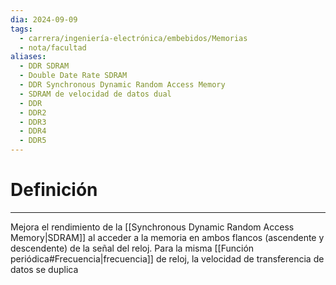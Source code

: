 ```yaml
---
dia: 2024-09-09
tags:
  - carrera/ingeniería-electrónica/embebidos/Memorias
  - nota/facultad
aliases:
  - DDR SDRAM
  - Double Date Rate SDRAM
  - DDR Synchronous Dynamic Random Access Memory
  - SDRAM de velocidad de datos dual
  - DDR
  - DDR2
  - DDR3
  - DDR4
  - DDR5
---
```

# Definición
---
Mejora el rendimiento de la [[Synchronous Dynamic Random Access Memory|SDRAM]] al acceder a la memoria en ambos flancos (ascendente y descendente) de la señal del reloj. Para la misma [[Función periódica#Frecuencia|frecuencia]] de reloj, la velocidad de transferencia de datos se duplica